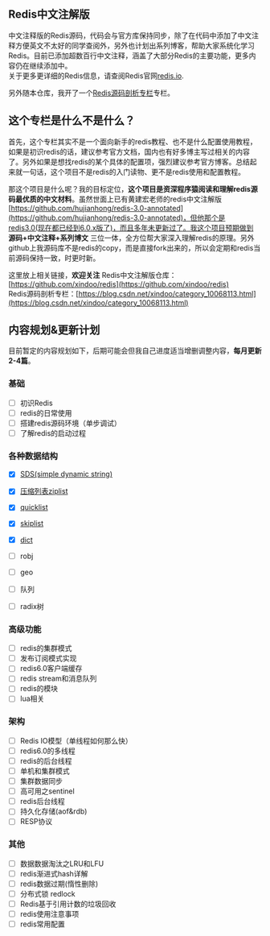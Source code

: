 Redis中文注解版 
-------------  
中文注释版的Redis源码，代码会与官方库保持同步，除了在代码中添加了中文注释方便英文不太好的同学查阅外，另外也计划出系列博客，帮助大家系统化学习Redis。目前已添加超数百行中文注释，涵盖了大部分Redis的主要功能，更多内容仍在继续添加中。  
关于更多更详细的Redis信息，请查阅Redis官网[redis.io](https://redis.io).

另外随本仓库，我开了一个[Redis源码剖析专栏](https://blog.csdn.net/xindoo/category_10068113.html)专栏。 

## 这个专栏是什么不是什么？ 
首先，这个专栏其实不是一个面向新手的redis教程、也不是什么配置使用教程，如果是初识redis的话，建议参考官方文档，国内也有好多博主写过相关的内容了。另外如果是想找redis的某个具体的配置项，强烈建议参考官方博客。总结起来就一句话，这个项目不是redis的入门读物、更不是redis使用和配置教程。      

那这个项目是什么呢？我的目标定位，**这个项目是资深程序猿阅读和理解redis源码最优质的中文材料**。虽然世面上已有黄建宏老师的redis中文注解版[https://github.com/hujianhong/redis-3.0-annotated](https://github.com/hujianhong/redis-3.0-annotated)，但他那个是redis3.0(现在都已经到6.0.x版了)，而且多年未更新过了。我这个项目预期做到 **源码+中文注释+系列博文** 三位一体，全方位帮大家深入理解redis的原理。另外github上我源码库不是redis的copy，而是直接fork出来的，所以会定期和redis当前源码保持一致，时更时新。    

这里放上相关链接，**欢迎关注** 
Redis中文注解版仓库：[https://github.com/xindoo/redis](https://github.com/xindoo/redis)    
Redis源码剖析专栏：[https://blog.csdn.net/xindoo/category_10068113.html](https://blog.csdn.net/xindoo/category_10068113.html)   

## 内容规划&更新计划  
目前暂定的内容规划如下，后期可能会但我自己进度适当增删调整内容，**每月更新2-4篇**。


### 基础
- [ ] 初识Redis 
- [ ] redis的日常使用  
- [ ] 搭建redis源码环境（单步调试）  
- [ ] 了解redis的启动过程 

### 各种数据结构
- [x] [SDS(simple dynamic string)](https://editor.csdn.net/md/?articleId=108698706)
- [x] [压缩列表ziplist](https://blog.csdn.net/xindoo/article/details/108923557)
- [x] [quicklist](https://xindoo.blog.csdn.net/article/details/109150975)
- [x] [skiplist](https://xindoo.blog.csdn.net/article/details/109922390) 
- [x] [dict](https://xindoo.blog.csdn.net/article/details/110716234)
- [ ] robj   
- [ ] geo 
- [ ] 队列   
- [ ] radix树  


### 高级功能
- [ ] redis的集群模式 
- [ ] 发布订阅模式实现 
- [ ] redis6.0客户端缓存 
- [ ] redis stream和消息队列 
- [ ] redis的模块   
- [ ] lua相关  

### 架构 
- [ ] Redis IO模型（单线程如何那么快）    
- [ ] redis6.0的多线程  
- [ ] redis的后台线程   
- [ ] 单机和集群模式 
- [ ] 集群数据同步   
- [ ] 高可用之sentinel  
- [ ] redis后台线程   
- [ ] 持久化存储(aof&rdb)  
- [ ] RESP协议  

### 其他
- [ ] 数据数据淘汰之LRU和LFU  
- [ ] redis渐进式hash详解  
- [ ] redis数据过期(惰性删除)  
- [ ] 分布式锁 redlock  
- [ ] Redis基于引用计数的垃圾回收 
- [ ] redis使用注意事项  
- [ ] redis常用配置  